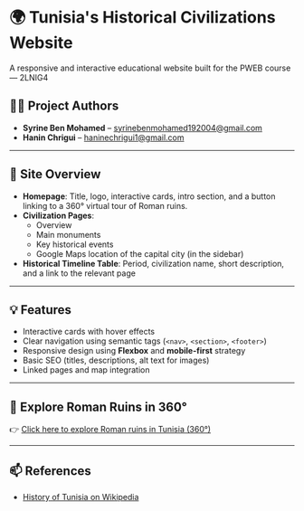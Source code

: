 # 🌍 Tunisia's Historical Civilizations Website

A responsive and interactive educational website built for the PWEB course — 2LNIG4

## 👩‍💻 Project Authors

- **Syrine Ben Mohamed** – syrinebenmohamed192004@gmail.com  
- **Hanin Chrigui** – haninechrigui1@gmail.com

---

## 🧭 Site Overview

- **Homepage**: Title, logo, interactive cards, intro section, and a button linking to a 360° virtual tour of Roman ruins.
- **Civilization Pages**: 
  - Overview
  - Main monuments
  - Key historical events
  - Google Maps location of the capital city (in the sidebar)
- **Historical Timeline Table**: Period, civilization name, short description, and a link to the relevant page

---

## 💡 Features

- Interactive cards with hover effects
- Clear navigation using semantic tags (`<nav>`, `<section>`, `<footer>`)
- Responsive design using **Flexbox** and **mobile-first** strategy
- Basic SEO (titles, descriptions, alt text for images)
- Linked pages and map integration

---

## 🔗 Explore Roman Ruins in 360°

👉 [Click here to explore Roman ruins in Tunisia (360°)](https://www.360cities.net/area/tunisia)

---

## 📫 References

- [History of Tunisia on Wikipedia](https://en.wikipedia.org/wiki/History_of_Tunisia)
